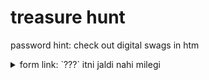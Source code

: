 # treasure hunt

password hint: check out digital swags in htm

<details>
  <summary>form link: `???` itni jaldi nahi milegi</summary>
</details>
